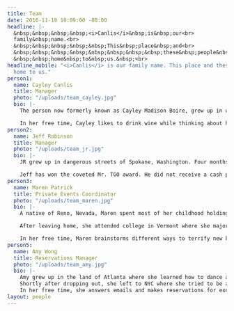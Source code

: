 ```yaml
---
title: Team
date: 2016-11-10 10:09:00 -08:00
headline: |-
  &nbsp;&nbsp;&nbsp;&nbsp;<i>Canlis</i>&nbsp;is&nbsp;our<br>
  family&nbsp;name.<br>
  &nbsp;&nbsp;&nbsp;&nbsp;&nbsp;This&nbsp;place&nbsp;and<br>
  &nbsp;&nbsp;&nbsp;&nbsp;&nbsp;&nbsp;&nbsp;&nbsp;these&nbsp;people&nbsp;are<br>
  &nbsp;&nbsp;home&nbsp;to&nbsp;us.&nbsp;<br>
headline_mobile: "<i>Canlis</i> is our family name. This place and these people are
  home to us."
person1:
  name: Cayley Canlis
  title: Manager
  photo: "/uploads/team_cayley.jpg"
  bio: |-
    The person now formerly known as Cayley Madison Boire, grew up in upstate New York, Canada where she spent her free time looking at snow. She joined the Canlis management team after graduating from the Cornell School of Hotel Administration in the summer of 2017. She immediately left on a 6 month vacation to the most prestigious wine regions in the world. After returning from her sabbatical, she proceeded to crush the dining room floor as Cayley Canlis. She has since been adopted by Mark Canlis and renounces any previous affiliations.

    In her free time, Cayley likes to drink wine while thinking about her college debt.
person2:
  name: Jeff Robinson
  title: Manager
  photo: "/uploads/team_jr.jpg"
  bio: |-
    JR grew up in dangerous streets of Spokane, Washington. Four months before dropping out of college, he moved to Tacoma where we continued his path of directionless soul searching . With virtually no purpose, he bounced around from small town to small town before finding his calling at Canlis. He started as the expeditor-in-training, a time that he calls the highlight of his career. After mastering the art of yelling at kitchen servers, JR has advanced to low level management and subsequently changed his name back to Jeff. In his free time he watches his two children while consuming oranges to fight off the dangers of scurvy.

    Jeff has won the coveted Mr. TGO award. He did not receive a cash prize for his efforts.
person3:
  name: Maren Patrick
  title: Private Events Coordinator
  photo: "/uploads/team_maren.jpg"
  bio: |-
    A native of Reno, Nevada, Maren spent most of her childhood holding beating fish hearts on her parent’s boat, The Samaqu. She learned how to walk onboard a ship and  has never developed her land legs. Watch out.

    After leaving home, she attended college in Vermont where she majored in drama. During this time she consumed her weight in maple syrup, but luckily did not develop diabetes. Maren returned home in 2010 and found her new home at Canlis. She started as a kitchen runner and proceeded to strong hand her way up to private dining coordinator. Since joining the private dining team she has single handedly saved the restaurant from going under.

    In her free time, Maren brainstorms different ways to terrify new kitchen runners.
person5:
  name: Amy Wong
  title: Reservations Manager
  photo: "/uploads/team_amy.jpg"
  bio: |-
    Amy grew up in the land of Atlanta where she learned how to dance and fold dumplings at the same time. She attended Georgia Southern University where she decided that she did not need a college degree to answer phones. To this day, that has remained the best decision that she has made in her life.
    Shortly after dropping out, she left to NYC where she tried to be an adult for a few years before leaving to reside in Dallas and Las Vegas for a short time. In that period she learned how to play poker and con men out of their spending money. She has since retired from the dark life of underground poker, but is tempted every now and then.
    In her free time, she answers emails and makes reservations for executive chef, Brady Williams.
layout: people
---
```


